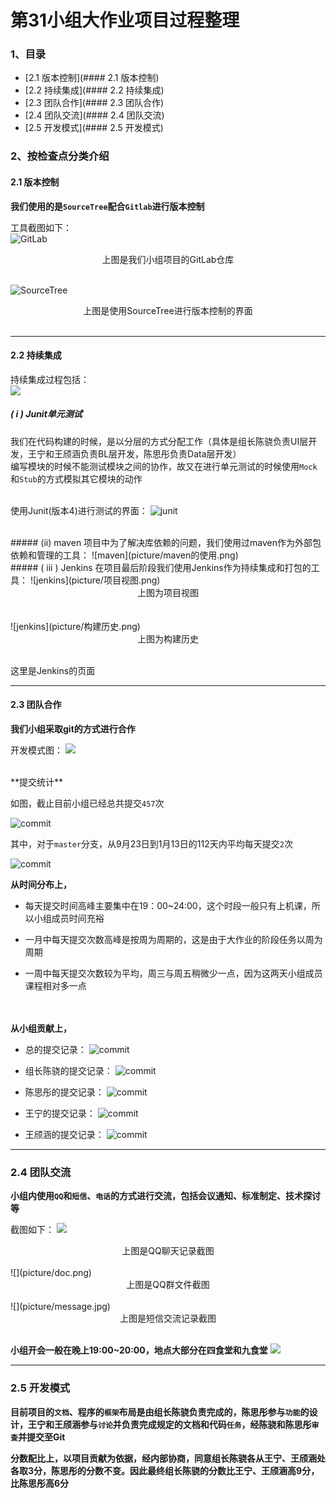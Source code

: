 # 第31小组大作业项目过程整理

### 1、目录

- [2.1 版本控制](#### 2.1 版本控制)
- [2.2 持续集成](#### 2.2 持续集成)
- [2.3 团队合作](#### 2.3 团队合作)
- [2.4 团队交流](#### 2.4 团队交流)
- [2.5 开发模式](#### 2.5 开发模式)

### 2、按检查点分类介绍

#### 2.1 版本控制
**我们使用的是`SourceTree`配合`Gitlab`进行版本控制**<br/>

工具截图如下：<br/>
![GitLab](picture/GitLab.png)
<center>上图是我们小组项目的GitLab仓库</center><br/>

![SourceTree](picture/SourceTree.PNG)
<center>上图是使用SourceTree进行版本控制的界面</center><br/>

---
#### 2.2 持续集成
持续集成过程包括：<br/>
![](picture/持续集成.png)

##### ( i ) Junit单元测试
我们在代码构建的时候，是以分层的方式分配工作（具体是组长陈骁负责UI层开发，王宁和王颀涵负责BL层开发，陈思彤负责Data层开发）<br/>编写模块的时候不能测试模块之间的协作，故又在进行单元测试的时候使用`Mock`和`Stub`的方式模拟其它模块的动作<br/><br/>

使用Junit(版本4)进行测试的界面：
![junit](picture/测试.png)

<br/>
##### (ii) maven
项目中为了解决库依赖的问题，我们使用过maven作为外部包依赖和管理的工具：
![maven](picture/maven的使用.png)

<br/>
##### ( iii ) Jenkins
在项目最后阶段我们使用Jenkins作为持续集成和打包的工具：
![jenkins](picture/项目视图.png)
<center>上图为项目视图</center><br/><br/>
![jenkins](picture/构建历史.png)
<center>上图为构建历史</center><br/>

<a url = "持续集成-Jenkins/Dashboard [Jenkins].html">这里是Jenkins的页面</a>

------
#### 2.3 团队合作
**我们小组采取git的方式进行合作**

开发模式图：
![](picture/合作.png)


<br/>
**提交统计**<br/>

如图，截止目前小组已经总共提交`457`次

![commit](picture/commit.png)

其中，对于`master`分支，从9月23日到1月13日的112天内平均每天提交`2`次

![commit](picture/commit-ana.png)

**从时间分布上，**
- 每天提交时间高峰主要集中在19：00~24:00，这个时段一般只有上机课，所以小组成员时间充裕

- 一月中每天提交次数高峰是按周为周期的，这是由于大作业的阶段任务以周为周期

- 一周中每天提交次数较为平均，周三与周五稍微少一点，因为这两天小组成员课程相对多一点

<br/><br/>**从小组贡献上，**
- 总的提交记录：
![commit](picture/commit-ave.png)

- 组长陈骁的提交记录：
![commit](picture/commit-14.png)

- 陈思彤的提交记录：
![commit](picture/commit-13.png)

- 王宁的提交记录：
![commit](picture/commit-139.png)

- 王颀涵的提交记录：
![commit](picture/commit-141.png)

---
### 2.4 团队交流
**小组内使用`QQ`和`短信`、`电话`的方式进行交流，包括会议通知、标准制定、技术探讨等**

截图如下：
![](picture/聊天截图.png)
<center>上图是QQ聊天记录截图</center></br>
![](picture/doc.png)
<center>上图是QQ群文件截图</center></br>
![](picture/message.jpg)
<center>上图是短信交流记录截图</center></br>

**小组开会一般在晚上19:00~20:00，地点大部分在四食堂和九食堂**
![](picture/会议照片.jpg)

---
### 2.5 开发模式
**目前项目的`文档`、程序的`框架`布局是由组长陈骁负责完成的，陈思彤参与`功能`的设计，王宁和王颀涵参与`讨论`并负责完成规定的文档和代码`任务`，经陈骁和陈思彤`审查`并提交至Git**

**分数配比上，以项目贡献为依据，经内部协商，同意组长陈骁各从王宁、王颀涵处各取3分，陈思彤的分数不变。因此最终组长陈骁的分数比王宁、王颀涵高9分，比陈思彤高6分**

